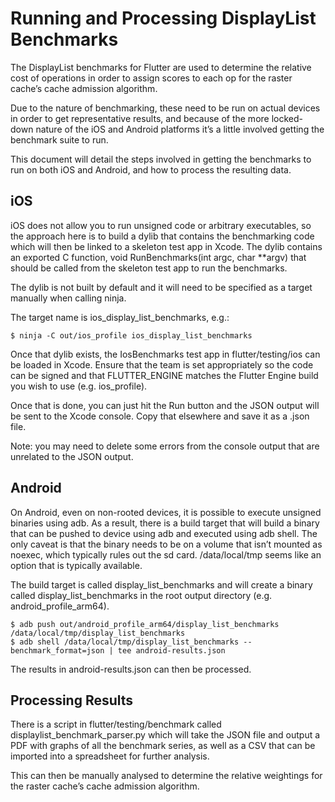 # Running and Processing DisplayList Benchmarks

The DisplayList benchmarks for Flutter are used to determine the relative cost
of operations in order to assign scores to each op for the raster cache’s cache
admission algorithm.

Due to the nature of benchmarking, these need to be run on actual devices in
order to get representative results, and because of the more locked-down nature
of the iOS and Android platforms it’s a little involved getting the benchmark
suite to run.

This document will detail the steps involved in getting the benchmarks to run on
both iOS and Android, and how to process the resulting data.

## iOS

iOS does not allow you to run unsigned code or arbitrary executables, so the
approach here is to build a dylib that contains the benchmarking code which will
then be linked to a skeleton test app in Xcode. The dylib contains an exported C
function, void RunBenchmarks(int argc, char \*\*argv) that should be called from
the skeleton test app to run the benchmarks.

The dylib is not built by default and it will need to be specified as a target
manually when calling ninja.

The target name is ios_display_list_benchmarks, e.g.:

```
$ ninja -C out/ios_profile ios_display_list_benchmarks
```

Once that dylib exists, the IosBenchmarks test app in flutter/testing/ios can be
loaded in Xcode. Ensure that the team is set appropriately so the code can be
signed and that FLUTTER_ENGINE matches the Flutter Engine build you wish to use
(e.g. ios_profile).

Once that is done, you can just hit the Run button and the JSON output will be
sent to the Xcode console. Copy that elsewhere and save it as a .json file.

Note: you may need to delete some errors from the console output that are
unrelated to the JSON output.

## Android

On Android, even on non-rooted devices, it is possible to execute unsigned
binaries using adb. As a result, there is a build target that will build a
binary that can be pushed to device using adb and executed using adb shell. The
only caveat is that the binary needs to be on a volume that isn’t mounted as
noexec, which typically rules out the sd card. /data/local/tmp seems like an
option that is typically available.

The build target is called display_list_benchmarks and will create a binary
called display_list_benchmarks in the root output directory (e.g.
android_profile_arm64).

```
$ adb push out/android_profile_arm64/display_list_benchmarks /data/local/tmp/display_list_benchmarks
$ adb shell /data/local/tmp/display_list_benchmarks --benchmark_format=json | tee android-results.json
```

The results in android-results.json can then be processed.

## Processing Results

There is a script in flutter/testing/benchmark called
displaylist_benchmark_parser.py which will take the JSON file and output a PDF
with graphs of all the benchmark series, as well as a CSV that can be imported
into a spreadsheet for further analysis.

This can then be manually analysed to determine the relative weightings for the
raster cache’s cache admission algorithm.

